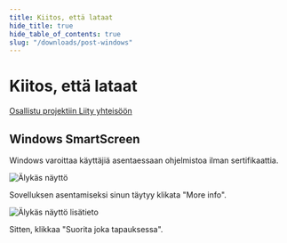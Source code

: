 ```yaml
---
title: Kiitos, että lataat
hide_title: true
hide_table_of_contents: true
slug: "/downloads/post-windows"
---
```


<div className="text-center margin-top--xl">

# Kiitos, että lataat

<div className="row margin-bottom--lg padding--sm flex-center">
<a className="button button--outline button--warning button--lg margin--sm" href="/contributing">
  Osallistu projektiin
</a>
<a className="button button--outline button--info button--lg margin--sm" href="https://linwood.dev/matrix">
  Liity yhteisöön
</a>

</div>

## Windows SmartScreen


Windows varoittaa käyttäjiä asentaessaan ohjelmistoa ilman sertifikaattia.

![Älykäs näyttö](/img/smart-screen.png)

Sovelluksen asentamiseksi sinun täytyy klikata "More info".

![Älykäs näyttö lisätieto](/img/smart-screen-more-info.png)

Sitten, klikkaa "Suorita joka tapauksessa".

</div>
